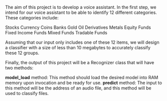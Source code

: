 The aim of this project is to develop a voice assistant. In the first step, we intend for our voice assistant to be able to identify 12 different categories. These categories include:

Stocks
Currency
Coins
Banks
Gold
Oil
Derivatives
Metals
Equity Funds
Fixed Income Funds
Mixed Funds
Tradable Funds

Assuming that our input only includes one of these 12 items, we will design a classifier with a size of less than 10 megabytes to accurately classify these 12 groups.

Finally, the output of this project will be a Recognizer class that will have two methods:

**model_load** method: This method should load the desired model into RAM memory upon invocation and be ready for use.
**predict** method: The input to this method will be the address of an audio file, and this method will be used to classify files.
